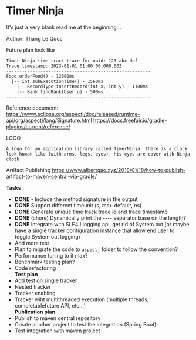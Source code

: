 # Timer Ninja
It's just a very blank read me at the beginning...

Author: Thang Le Quoc





Future plan look like
```shell
Timer Ninja time track trace for uuid: 123-abc-def
Trace timestamp: 2023-01-01 01:00:00:000.00Z
-------------------------------------------------------
Food orderFood() - 12000ms
  |-- int subExecutionTime() - 1560ms
    |-- RecordType insertRecord(int x, int y) - 1100ms
    |-- Bank findBank(User u) - 500ms
-------------------------------------------------------
```


Reference document:
https://www.eclipse.org/aspectj/doc/released/runtime-api/org/aspectj/lang/Signature.html
https://docs.freefair.io/gradle-plugins/current/reference/

LOGO
```
A logo for an application library called TimerNinja. There is a clock look human like (with arms, legs, eyes), his eyes are cover with Ninja cloth
```


Artifact Publishing
https://www.albertgao.xyz/2018/01/18/how-to-publish-artifact-to-maven-central-via-gradle/

**Tasks**
- **DONE** -  Include the method signature in the output  
- **DONE** Support different timeunit (s, ms<-default, ns)  
- **DONE** Generate unique time track trace id and trace timestamp  
- **DONE** (chore) Dynamically print the ---- separator base on the length?  
- **DONE** Integrate with SLF4J logging api, get rid of System.out (or maybe have a single tracker configuration instance that allow end user to toggle System out logging)
- Add more test
- Plan to migrate the code to `aspectj` folder to follow the convention?  
- Performance tuning to it max?  
- Benchmark testing plan?  
- Code refactoring  
**Test plan**
- Add test on single tracker  
- Nested tracker
- Tracker enabling
- Tracker wiht multithreaded execution (multiple threads, completablefuture API, etc...)  
**Publication plan**
- Publish to maven central repository
- Create another project to test the integration (Spring Boot)
- Test integration with maven project

